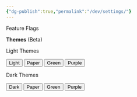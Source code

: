 ```yaml
---
{"dg-publish":true,"permalink":"/dev/settings/"}
---
```


Feature Flags

<p>
<div id="feature-flags"></div>
<script src="https://starryxoxo.github.io/treeajmgar/src/helpers/user/scripts/feature.js"></script>

**Themes** (Beta)

Light Themes
<div class="fake-button-container">
  <button id="light" class="squared-button">Light</button>
  <button id="paper" class="squared-button">Paper</button>
  <button id="green" class="squared-button">Green</button>
  <button id="purple" class="squared-button">Purple</button>
</div>

Dark Themes
<div class="fake-button-container">
  <button id="default" class="squared-button">Dark</button>
  <button id="dark-paper" class="squared-button">Paper</button>
  <button id="dark-green" class="squared-button">Green</button>
  <button id="dark-purple" class="squared-button">Purple</button>
</div>

<script src="https://starryxoxo.github.io/treeajmgar/src/helpers/user/scripts/setTheme.js"></script>